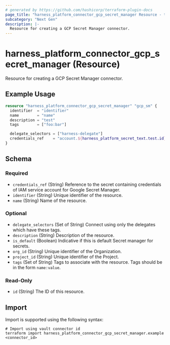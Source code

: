 ```yaml
---
# generated by https://github.com/hashicorp/terraform-plugin-docs
page_title: "harness_platform_connector_gcp_secret_manager Resource - terraform-provider-harness"
subcategory: "Next Gen"
description: |-
  Resource for creating a GCP Secret Manager connector.
---
```


# harness_platform_connector_gcp_secret_manager (Resource)

Resource for creating a GCP Secret Manager connector.

## Example Usage

```terraform
resource "harness_platform_connector_gcp_secret_manager" "gcp_sm" {
  identifier  = "identifier"
  name        = "name"
  description = "test"
  tags        = ["foo:bar"]

  delegate_selectors = ["harness-delegate"]
  credentials_ref    = "account.${harness_platform_secret_text.test.id}"
}
```

<!-- schema generated by tfplugindocs -->
## Schema

### Required

- `credentials_ref` (String) Reference to the secret containing credentials of IAM service account for Google Secret Manager.
- `identifier` (String) Unique identifier of the resource.
- `name` (String) Name of the resource.

### Optional

- `delegate_selectors` (Set of String) Connect using only the delegates which have these tags.
- `description` (String) Description of the resource.
- `is_default` (Boolean) Indicative if this is default Secret manager for secrets.
- `org_id` (String) Unique identifier of the Organization.
- `project_id` (String) Unique identifier of the Project.
- `tags` (Set of String) Tags to associate with the resource. Tags should be in the form `name:value`.

### Read-Only

- `id` (String) The ID of this resource.

## Import

Import is supported using the following syntax:

```shell
# Import using vault connector id
terraform import harness_platform_connector_gcp_secret_manager.example <connector_id>
```
